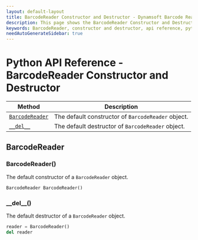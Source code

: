 ```yaml
---
layout: default-layout
title: BarcodeReader Constructor and Destructor - Dynamsoft Barcode Reader SDK Python Edition API Reference
description: This page shows the BarcodeReader Constructor and Destructor of Dynamsoft Barcode Reader SDK Python Edition.
keywords: BarcodeReader, constructor and destructor, api reference, python
needAutoGenerateSidebar: true
---
```


# Python API Reference - BarcodeReader Constructor and Destructor

  | Method               | Description |
  |----------------------|-------------|
  | [`BarcodeReader`](#barcodereader) | The default constructor of `BarcodeReader` object.|
  | [`__del__`](#__del__) | The default destructor of `BarcodeReader` object.|


## BarcodeReader

### BarcodeReader()
The default constructor of a `BarcodeReader` object.

```python
BarcodeReader BarcodeReader()
```

### \_\_del\_\_()

The default destructor of a `BarcodeReader` object.

```python
reader = BarcodeReader()
del reader
```
